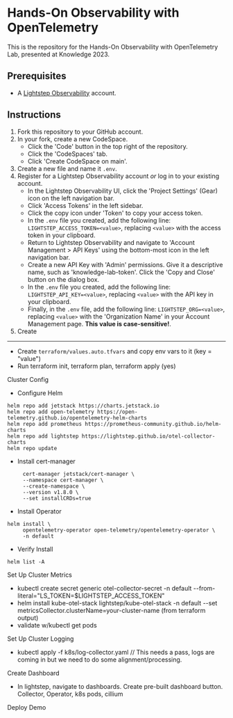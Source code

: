 # Hands-On Observability with OpenTelemetry

This is the repository for the Hands-On Observability with OpenTelemetry Lab,
presented at Knowledge 2023.

## Prerequisites

- A [Lightstep Observability](https://go.lightstep.com/developersignup.html)
  account.

## Instructions

1. Fork this repository to your GitHub account.
2. In your fork, create a new CodeSpace.
    - Click the 'Code' button in the top right of the repository.
    - Click the 'CodeSpaces' tab.
    - Click 'Create CodeSpace on main'.
3. Create a new file and name it `.env`.
4. Register for a Lightstep Observability account *or* log in to your existing
   account.
    - In the Lightstep Observability UI, click the 'Project Settings' (Gear) icon
     on the left navigation bar.
    - Click 'Access Tokens' in the left sidebar.
    - Click the copy icon under 'Token' to copy your access token.
    - In the `.env` file you created, add the following line:
      `LIGHTSTEP_ACCESS_TOKEN=<value>`, replacing `<value>` with the access
      token in your clipboard.
    - Return to Lightstep Observability and navigate to 'Account Management >
      API Keys' using the bottom-most icon in the left navigation bar.
    - Create a new API Key with 'Admin' permissions. Give it a descriptive name,
      such as 'knowledge-lab-token'. Click the 'Copy and Close' button on the
      dialog box.
    - In the `.env` file you created, add the following line:
    `LIGHTSTEP_API_KEY=<value>`, replacing `<value>` with the API key in your
    clipboard.
    - Finally, in the `.env` file, add the following line:
    `LIGHTSTEP_ORG=<value>`, replacing `<value>` with the 'Organization Name' in
    your Account Management page. **This value is case-sensitive!**.
5. Create

---

- Create `terraform/values.auto.tfvars` and copy env vars to it (key = "value")
- Run terraform init, terraform plan, terraform apply (yes)

Cluster Config

- Configure Helm

``` 
helm repo add jetstack https://charts.jetstack.io
helm repo add open-telemetry https://open-telemetry.github.io/opentelemetry-helm-charts
helm repo add prometheus https://prometheus-community.github.io/helm-charts
helm repo add lightstep https://lightstep.github.io/otel-collector-charts
helm repo update
```

- Install cert-manager

``` helm install \
     cert-manager jetstack/cert-manager \
     --namespace cert-manager \
     --create-namespace \
     --version v1.8.0 \
     --set installCRDs=true
```

- Install Operator

```
helm install \
     opentelemetry-operator open-telemetry/opentelemetry-operator \
     -n default
```

- Verify Install

```
helm list -A
```

Set Up Cluster Metrics

- kubectl create secret generic otel-collector-secret -n default --from-literal="LS_TOKEN=$LIGHTSTEP_ACCESS_TOKEN"
- helm install kube-otel-stack lightstep/kube-otel-stack -n default --set
  metricsCollector.clusterName=your-cluster-name (from terraform output)
- validate w/kubectl get pods

Set Up Cluster Logging

- kubectl apply -f k8s/log-collector.yaml
// This needs a pass, logs are coming in but we need to do some alignment/processing.

Create Dashboard

- In lightstep, navigate to dashboards. Create pre-built dashboard button.
Collector, Operator, k8s pods, cillium

Deploy Demo




